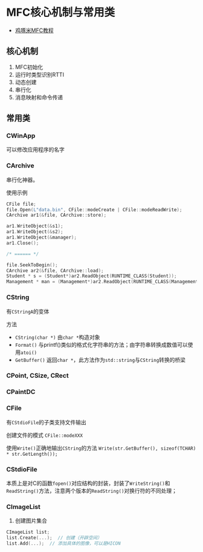 # MFC核心机制与常用类

- [鸡啄米MFC教程](http://www.jizhuomi.com/catalog.asp?tags=MFC)

## 核心机制

1. MFC初始化
2. 运行时类型识别RTTI
3. 动态创建
4. 串行化
5. 消息映射和命令传递

## 常用类

### CWinApp

可以修改应用程序的名字

### CArchive

串行化神器。

使用示例

```cpp
CFile file;
file.Open(L"data.bin", CFile::modeCreate | CFile::modeReadWrite);
CArchive ar1(&file, CArchive::store);

ar1.WriteObject(&s1);
ar1.WriteObject(&s2);
ar1.WriteObject(&manager);
ar1.Close();

/* ====== */

file.SeekToBegin();
CArchive ar2(&file, CArchive::load);
Student * s = (Student*)ar2.ReadObject(RUNTIME_CLASS(Student));
Management * man = (Management*)ar2.ReadObject(RUNTIME_CLASS(Management));

```

### CString

有`CStringA`的变体

方法

- `CString(char *)` 由`char *`构造对象
- `Format()` 与printf()类似的格式化字符串的方法；由字符串转换成数值可以使用`atoi()`
- `GetBuffer()` 返回`char *`，此方法作为`std::string`与`CString`转换的桥梁

### CPoint, CSize, CRect

### CPaintDC

### CFile

有`CStdioFile`的子类支持文件输出

创建文件的模式 `CFile::modeXXX`

使用`Write()`正确地输出`CString`的方法 `Write(str.GetBuffer(), sizeof(TCHAR) * str.GetLength());`

### CStdioFile

本质上是对C的函数`fopen()`对应结构的封装，封装了`WriteString()`和`ReadString()`方法，注意两个版本的`ReadString()`对换行符的不同处理；

### CImageList

1. 创建图片集合

```cpp
CImageList list;
list.Create(...);  // 创建（开辟空间）
list.Add(...);  // 添加具体的图像，可以是HICON
